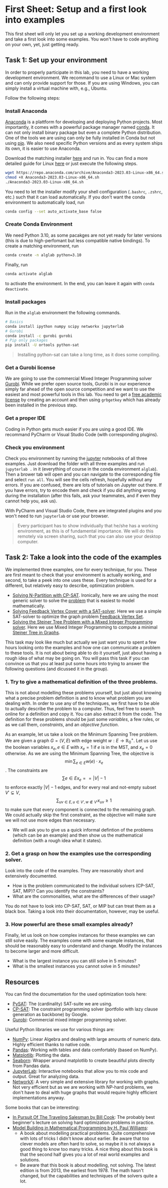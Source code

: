 # First Sheet: Setup and a first look into examples

This first sheet will only let you set up a working development environment and take a first look into some examples.
You won't have to code anything on your own, yet, just getting ready.

## Task 1: Set up your environment

In order to properly participate in this lab, you need to have a working development environment.
We recommand to use a Linux or Mac system and can only provide support for those.
If you are using Windows, you can simply install a virtual machine with, e.g., Ubuntu.

Follow the following steps:

### Install Anaconda

[Anaconda](https://www.anaconda.com/) is a plattform for developing and deploying Python projects.
Most importantly, it comes with a powerful package manager named [conda](https://docs.conda.io/en/latest/).
It can not only install binary package but even a complete Python distribution.
One of the tools we are using can only be fully installed in Conda but not using [pip](https://pypi.org/project/pip/).
We also need specific Python versions and as every system ships its own, it is easier to use Anaconda.

Download the matching installer [here](https://www.anaconda.com/download#downloads) and run in.
You can find a more detailed guide for Linux [here](https://docs.anaconda.com/free/anaconda/install/linux/) or just execute the following steps.
```sh
wget https://repo.anaconda.com/archive/Anaconda3-2023.03-Linux-x86_64.sh
chmod +X Anaconda3-2023.03-Linux-x86_64.sh
./Anaconda3-2023.03-Linux-x86_64.sh
```

You need to let the installer modify your shell configuration (`.bashrc`, `.zshrc`, etc.) such that it can load automatically.
If you don't want the conda environment to automatically load, run
```sh
conda config --set auto_activate_base false
```

### Create Conda Environment

We need Python 3.10, as some pacakges are not yet ready for later versions (this is due to high-perfomant but less compatible native bindings).
To create a matching environment, run
```sh
conda create -n alglab python=3.10
```
Finally, run
```sh
conda activate alglab
```
to activate the environment.
In the end, you can leave it again with `conda deactivate`.

### Install packages

Run in the `alglab` environment the following commands.
```sh
# Basics
conda install ipython numpy scipy networkx jupyterlab
# Gurobi
conda install -c gurobi gurobi
# Pip only packages
pip install -U ortools python-sat
```

> Installing python-sat can take a  long time, as it does some compiling.

### Get a Gurobi license

We are going to use the commercial Mixed Integer Programming solver [Gurobi](https://www.gurobi.com/).
While we prefer open source tools, Gurobi is in our experience simply far ahead of the open source competition and we want to use the easiest and most powerful tools in this lab.
You need to get a [free academic license](https://www.gurobi.com/academia/academic-program-and-licenses/) by creating an account and then using `grbgetkey` which has already been installed in the previous step.

### Get a proper IDE

Coding in Python gets much easier if you are using a good IDE.
We recommand PyCharm or Visual Studio Code (with corresponding plugins).

### Check you environment

Check you environment by running the [jupyter](https://jupyter.org/) notebooks of all three examples.
Just download the folder with all three examples and run `jupyterlab .` in it (everything of course in the conda environment `alglab`).
Then a brower tab will open and you can navigate to the corresponding file and select `run all`.
You will see the cells refresh, hopefully without any errors.
If you are confused, there are lots of tutorials on Jupyter out there.
If you have errors, try to encode them and check if you did anything wrong during the installation (after this fails, ask your teammates, and if even they cannot help you, ask us).

With PyCharm and Visual Studio Code, there are integrated plugins and you won't need to run `jupyterlab` or use your browser.

> Every participant has to show individually that he/she has a working environment, as this is of fundamental importance. We will do this remotely via screen sharing, such that you can also use your desktop computer.

## Task 2: Take a look into the code of the examples

We implemented three examples, one for every technique, for you.
These are first meant to check that your environment is actually working, and second, to take a peek into one uses these.
Every technique is used for a different, but relatively easy to describe, optimization problem.

* [Solving N-Partition with CP-SAT](./examples/constraint_programming/n_partition). Ironically, here we are using the most generic solver to solve the [problem](https://en.wikipedia.org/wiki/Multiway_number_partitioning) that is easiest to model mathematically.
* [Solving Feedback Vertex Cover with a SAT-solver](./examples/cardinality_sat/feedback_vertex_cover). Here we use a simple SAT-solver to optimize the graph problem [Feedback Vertex Set](https://en.wikipedia.org/wiki/Feedback_vertex_set).
* [Solving the Steiner Tree Problem with a Mixed Integer Programming solver](./examples/mixed_integer_programming/steiner_tree). Here we use Mixed Integer Programming to compute a minimal [Steiner Tree in Graphs](https://en.wikipedia.org/wiki/Feedback_vertex_set).

This task may look like much but actually we just want you to spent a few hours looking onto the examples and how one can communicate a problem to these tools.
It is not about being able to do it yourself, just about having a rough idea of what may be going on.
You will pass this task if you can convince us that you at least put some hours into trying to answer the following questions (and dicussed it in the group).

### 1. Try to give a mathematical definition of the three problems.

This is not about modelling these problems yourself, but just about knowing what a precise problem definition is and to know what problem you are dealing with.
In order to use any of the techniques, we first have to be able to actually describe the problem to a computer.
Thus, feel free to search online for a definition and copy it.
You can also extract it from the code.
The definition for these problems should be just some _variables_, a few rules, or as we call them, _constraints_, and an _objective function_.

As an example, let us take a look on the Minimum Spanning Tree problem.
We are given a graph $G=(V,E)$ with edge weight $w: E \rightarrow \mathbb{R}^+_0$.
Let us use the boolean variables $x_e, e \in E$ with $x_e=1$ if $e$ is in the MST, and $x_e=0$ otherwise.
As we are using the Minimum Spanning Tree, the objective is $$\min \sum_{e \in E} w(e)\cdot x_e$$.
The constraints are $$\sum{e \in E} x_e == |V|-1$$ to enforce exactly $|V|-1$ edges, and for every real and not-empty subset $V' \subsetneq V$, $$\sum_{uv\in E, u \in V', w \not\in V'} x_{uv} \geq 1$$ to make sure that every component is connected to the remaining graph.
We could actually skip the first constraint, as the objective will make sure we will not use more edges than necessary.

* We will ask you to give us a quick informal defintion of the problems (which can be an example) and then show us the mathematical definition (with a rough idea what it states).

### 2. Get a grasp on how the examples use the corresponding solver.

Look into the code of the examples.
They are reasonably short and extensively documented.

* How is the problem communicated to the individual solvers (CP-SAT, SAT, MIP)?
Can you identify the constraints?
* What are the commonalities, what are the differences of their usage?


You do not have to look into CP-SAT, SAT, or MIP but can treat them as a black box.
Taking a look into their documentation, however, may be useful.

### 3. How powerful are these small examples already?

Finally, let us look on how complex instances for these examples we can still solve easily.
The examples come with some example instances, that should be reasonably easy to understand and change.
Modify the instances to become larger and more difficult.

* What is the largest instance you can still solve in 5 minutes?
* What is the smallest instances you cannot solve in 5 minutes?

## Resources

You can find the documentation for the used optimization tools here:

* [PySAT](https://pysathq.github.io/): The (cardinality) SAT-suite we are using.
* [CP-SAT](https://developers.google.com/optimization/cp/cp_solver): The constraint programming solver (portfolio with lazy clause generation as backbone) by Google.
* [Gurobi](https://www.gurobi.com/documentation/): Commercial mixed integer programming solver.

Useful Python libraries we use for various things are:
* [NumPy](https://numpy.org/): Linear Algebra and dealing with large amounts of numeric data. Highly efficient thanks to native code.
* [Pandas](https://pandas.pydata.org/): Working with tables and data comfortably (based on NumPy).
* [Matplotlib](https://matplotlib.org/): Plotting the data.
* [Seaborn](https://seaborn.pydata.org/): Wrapper around matplotlib to create beautiful plots directly from Pandas data.
* [JupyterLab](https://jupyterlab.readthedocs.io/en/stable/): Interactive notebooks that allow you to mix code and output. Great for analyzing data.
* [NetworkX](https://networkx.org/): A very simple and extensive library for working with graphs. Not very efficient but as we are working with NP-hard problems, we don't have to deal with huge graphs that would require highly efficient implementations anyway.

Some books that can be interesting:
* [In Pursuit Of The Traveling Salesman by Bill Cook](https://press.princeton.edu/books/paperback/9780691163529/in-pursuit-of-the-traveling-salesman): The probably best beginner's lecture on solving hard optimization problems in practice.
* [Model Building in Mathematical Programming by H. Paul Williams](https://www.wiley.com/en-us/Model+Building+in+Mathematical+Programming%2C+5th+Edition-p-9781118443330):
    * A book about modelling practical problems. Quite comprehensive with lots of tricks I didn't know about earlier. Be aware that too clever models are often hard to solve, so maybe it is not always a good thing to know too many tricks. A nice thing about this book is that the second half gives you a lot of real world examples and solutions.
    * Be aware that this book is about modelling, not solving. The latest edition is from 2013, the earliest from 1978. The math hasn't changed, but the capabilities and techniques of the solvers quite a lot.
